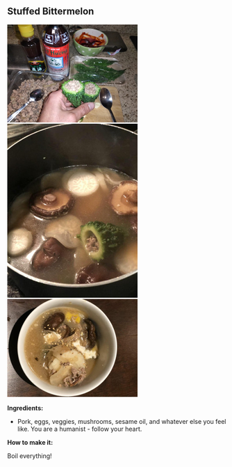 ## Stuffed Bittermelon

![](bittermelon.jpg)
![](bittermelon2.jpg)
![](bittermelon3.jpg)

**Ingredients:**

* Pork, eggs, veggies, mushrooms, sesame oil, and whatever else you feel like. You are a humanist - follow your heart.

**How to make it:**

Boil everything!
